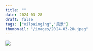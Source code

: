 ```yaml
---
title: ""
date: 2024-03-28
draft: false
tags: ["oilpainging","風景"]
thumbnail: "/images/2024-03-28.jpeg"
---
```




![](/images/2024-03-28.jpeg)